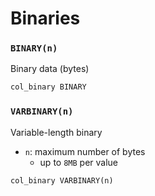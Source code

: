 # Binaries

### `BINARY(n)`

Binary data (bytes)

```sql
col_binary BINARY
```

### `VARBINARY(n)`

Variable-length binary

- `n`: maximum number of bytes
  - up to `8MB` per value

```sql
col_binary VARBINARY(n)
```
